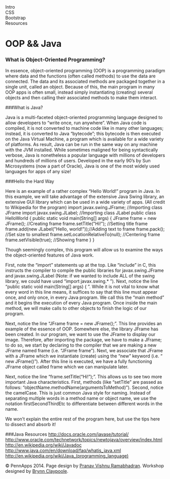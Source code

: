 <div class="hidden"><meta property="og:image" content="http://the-dining-philosophers.github.io/code-weekend/assets/img/logo.png"><link rel="shortcut icon" href="assets/images/favicon.png"><link rel="stylesheet" href="http://netdna.bootstrapcdn.com/font-awesome/4.0.3/css/font-awesome.css"><link rel="stylesheet" href='http://fonts.googleapis.com/css?family=Open+Sans:300italic,400italic,600italic,700italic,400,300,600,700' type='text/css'><link rel="stylesheet" href="assets/css/typography.css"><link rel="stylesheet" href="assets/css/markdown.css"></div><div class="nav-items"><div class="nav-item" id="setup-menu">Intro</div><div class="nav-item" id="node-menu">CSS</div><div class="nav-item" id="apis-menu">Bootstrap</div><div class="nav-item" id="dbs-menu">Resources</div></div>

OOP && Java <a id="setup-section"></a>
==================================

### What is Object-Oriented Programming?
In essence, object-oriented programming (OOP) is a programming paradigm where data and the functions (often called methods) to use the data are connected. The data and its associated methods are packaged together in a single unit, called an object. Because of this, the main program in many OOP apps is often small, instead simply instantiating (creating) several objects and then calling their associated methods to make them interact.

###What is Java?

Java is a multi-faceted object-oriented programming language designed to allow developers to “write once, run anywhere”. When Java code is compiled, it is not converted to machine code like in many other languages; instead, it is converted to Java “bytecode”; this bytecode is then executed on the Java Virtual Machine, a program which is available for a wide variety of platforms. As result, Java can be run in the same way on any machine with the JVM installed. While sometimes maligned for being syntactically verbose, Java is nonetheless a popular language with millions of developers and hundreds of millions of users. Developed in the early 90’s by Sun Microsystems (now a part of Oracle), Java is one of the most widely used languages for apps of any size!

###Hello the Hard Way

Here is an example of a rather complex “Hello World!” program in Java. In this example, we will take advantage of the extensive Java Swing library, an extensive GUI library which can be used in a wide variety of apps. (All credit to Wikipedia for the program)
import javax.swing.JFrame;  //Importing class JFrame
import javax.swing.JLabel;  //Importing class JLabel
public class HelloWorld {
    	public static void main(String[] args) {
            	JFrame frame = new JFrame();       	//Creating frame
            	frame.setTitle("Hi!");             	//Setting title frame
            	frame.add(new JLabel("Hello, world!"));//Adding text to frame
            	frame.pack();                      	//Set size to smallest
            	frame.setLocationRelativeTo(null); 	//Centering frame
            	frame.setVisible(true);            	//Showing frame
    	}
}
 
Though seemingly complex, this program will allow us to examine the ways the object-oriented features of Java work.

First, note the “import” statements up at the top. Like “include” in C, this instructs the compiler to compile the public libraries for javax.swing.JFrame and javax.swing.JLabel (Note: if we wanted to include ALL of the swing library, we could have used “import javax.swing.* ”).
Next, notice the line “public static void main(String[] args) { ”. While it is not vital to know what every word in this line means, it suffices to say that this line must appear once, and only once, in every Java program. We call this the “main method” and it begins the execution of every Java program. Once inside the main method, we will make calls to other objects to finish the logic of our program.

Next, notice the line “JFrame frame = new JFrame();”. This line provides an example of the essence of OOP. Somewhere else, the library JFrame has been created. In our program, we want to use the JFrame to display our image. Therefore, after importing the package, we have to make a JFrame; to do so, we start by declaring to the compiler that we are making a new JFrame named frame (i.e. “JFrame frame”). Next, we associate that JFrame with a JFrame which we instantiate (create) using the “new” keyword (i.e. “ new JFrame()”). After this line is executed, we have a fully functioning JFrame object called frame which we can manipulate later.

Next, notice the line “frame.setTitle(“Hi!”);”. This allows us to see two more important Java characteristics. First, methods (like “setTitle” are passed as follows: “objectName.methodName(argumentsToMethod)”). Second, notice the camelCase. This is just common Java style for naming. Instead of separating multiple words in a method name or object name, we use the notation firstSecondThirdEtc to differentiate between different words in the name.

We won’t explain the entire rest of the program here, but use the tips here to dissect and absorb it!

###Java Resources
http://docs.oracle.com/javase/tutorial/
http://www.oracle.com/technetwork/topics/newtojava/overview/index.html
http://en.wikipedia.org/wiki/Javadoc
http://www.java.com/en/download/faq/whatis_java.xml
http://en.wikipedia.org/wiki/Java_(programming_language)
 


<div class="footer"><p>&copy; PennApps 2014. Page design by <a href="http://pvrnav.com">Pranav Vishnu Ramabhadran</a>. Workshop designed by <a href="http://github.com/bclay/">Brynn Claypoole</a>.</div>

<script src="http://code.jquery.com/jquery-1.11.0.min.js"></script>
<script src="assets/js/nav.js"></script>
<script src="assets/js/FlowType.js"></script>
<script type="text/javascript">

</script>
